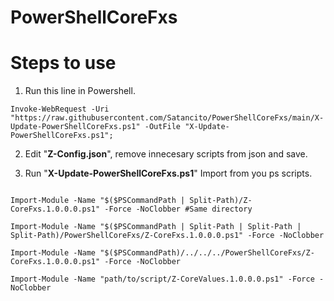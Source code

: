 # PowerShellCoreFxs


# **Steps to use**

1. Run this line in Powershell.

```
Invoke-WebRequest -Uri "https://raw.githubusercontent.com/Satancito/PowerShellCoreFxs/main/X-Update-PowerShellCoreFxs.ps1" -OutFile "X-Update-PowerShellCoreFxs.ps1";
```

2. Edit "**Z-Config.json**", remove innecesary scripts from json and save.

3. Run "**X-Update-PowerShellCoreFxs.ps1**"
Import from you ps scripts.  
```

Import-Module -Name "$($PSCommandPath | Split-Path)/Z-CoreFxs.1.0.0.0.ps1" -Force -NoClobber #Same directory

Import-Module -Name "$($PSCommandPath | Split-Path | Split-Path | Split-Path)/PowerShellCoreFxs/Z-CoreFxs.1.0.0.0.ps1" -Force -NoClobber

Import-Module -Name "$($PSCommandPath)/../../../PowerShellCoreFxs/Z-CoreFxs.1.0.0.0.ps1" -Force -NoClobber

Import-Module -Name "path/to/script/Z-CoreValues.1.0.0.0.ps1" -Force -NoClobber
```
